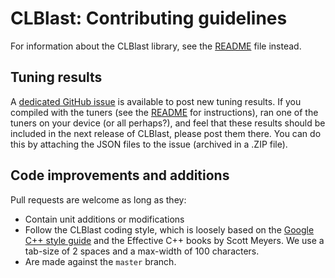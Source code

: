
CLBlast: Contributing guidelines
================

For information about the CLBlast library, see the [README](README.md) file instead.

Tuning results
-------------

A [dedicated GitHub issue](https://github.com/CNugteren/CLBlast/issues/1) is available to post new tuning results. If you compiled with the tuners (see the [README](README.md) for instructions), ran one of the tuners on your device (or all perhaps?), and feel that these results should be included in the next release of CLBlast, please post them there. You can do this by attaching the JSON files to the issue (archived in a .ZIP file).


Code improvements and additions
-------------

Pull requests are welcome as long as they:

* Contain unit additions or modifications
* Follow the CLBlast coding style, which is loosely based on the [Google C++ style guide](https://google-styleguide.googlecode.com/svn/trunk/cppguide.html) and the Effective C++ books by Scott Meyers. We use a tab-size of 2 spaces and a max-width of 100 characters.
* Are made against the `master` branch.
